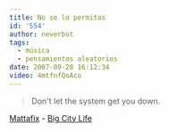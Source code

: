 ```yaml
---
title: No se lo permitas
id: '554'
author: neverbot
tags:
  - música
  - pensamientos aleatorios
date: 2007-09-28 16:12:34
video: 4mtfnfQoAco
---
```


> Don't let the system get you down.

[Mattafix](http://en.wikipedia.org/wiki/Mattafix) - [Big City Life](http://en.wikipedia.org/wiki/Big_City_Life)